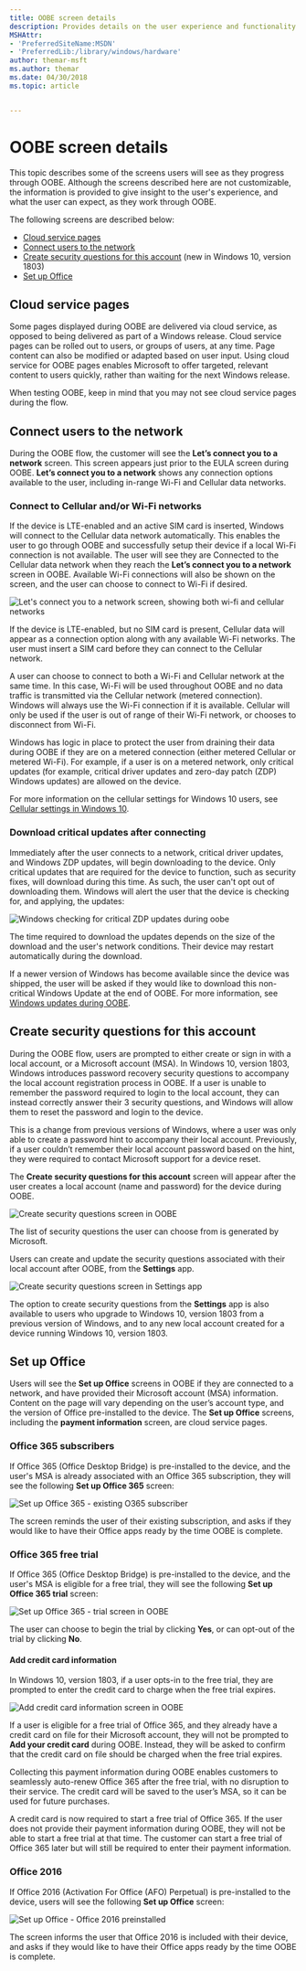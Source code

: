 ```yaml
---
title: OOBE screen details
description: Provides details on the user experience and functionality for several screens in OOBE.
MSHAttr:
- 'PreferredSiteName:MSDN'
- 'PreferredLib:/library/windows/hardware'
author: themar-msft
ms.author: themar
ms.date: 04/30/2018
ms.topic: article


---
```

# OOBE screen details

This topic describes some of the screens users will see as they progress through OOBE. Although the screens described here are not customizable, the information is provided to give insight to the user's experience, and what the user can expect, as they work through OOBE.

The following screens are described below:

* [Cloud service pages](#cloud-service-pages)
* [Connect users to the network](#connect-users-to-the-network)
* [Create security questions for this account](#create-security-questions-for-this-account) (new in Windows 10, version 1803)
* [Set up Office](#set-up-office)

## Cloud service pages

Some pages displayed during OOBE are delivered via cloud service, as opposed to being delivered as part of a Windows release. Cloud service pages can be rolled out to users, or groups of users, at any time. Page content can also be modified or adapted based on user input. Using cloud service for OOBE pages enables Microsoft to offer targeted, relevant content to users quickly, rather than waiting for the next Windows release.

When testing OOBE, keep in mind that you may not see cloud service pages during the flow.

## Connect users to the network

During the OOBE flow, the customer will see the **Let’s connect you to a network** screen. This screen appears just prior to the EULA screen during OOBE. **Let’s connect you to a network** shows any connection options available to the user, including in-range Wi-Fi and Cellular data networks.

### Connect to Cellular and/or Wi-Fi networks

If the device is LTE-enabled and an active SIM card is inserted, Windows will connect to the Cellular data network automatically. This enables the user to go through OOBE and successfully setup their device if a local Wi-Fi connection is not available. The user will see they are Connected to the Cellular data network when they reach the **Let’s connect you to a network** screen in OOBE. Available Wi-Fi connections will also be shown on the screen, and the user can choose to connect to Wi-Fi if desired.

![Let's connect you to a network screen, showing both wi-fi and cellular networks](images/connect-to-network-screen.jpg)

If the device is LTE-enabled, but no SIM card is present, Cellular data will appear as a connection option along with any available Wi-Fi networks. The user must insert a SIM card before they can connect to the Cellular network.

A user can choose to connect to both a Wi-Fi and Cellular network at the same time. In this case, Wi-Fi will be used throughout OOBE and no data traffic is transmitted via the Cellular network (metered connection). Windows will always use the Wi-Fi connection if it is available. Cellular will only be used if the user is out of range of their Wi-Fi network, or chooses to disconnect from Wi-Fi.

Windows has logic in place to protect the user from draining their data during OOBE if they are on a metered connection (either metered Cellular or metered Wi-Fi). For example, if a user is on a metered network, only critical updates (for example, critical driver updates and zero-day patch (ZDP) Windows updates) are allowed on the device.

For more information on the cellular settings for Windows 10 users, see [Cellular settings in Windows 10](https://support.microsoft.com/en-us/help/10739/windows-10-cellular-settings).

### Download critical updates after connecting

Immediately after the user connects to a network, critical driver updates, and Windows ZDP updates, will begin downloading to the device. Only critical updates that are required for the device to function, such as security fixes, will download during this time. As such, the user can't opt out of downloading them. Windows will alert the user that the device is checking for, and applying, the updates:

![Windows checking for critical ZDP updates during oobe](images/zdp-oobe.png)

The time required to download the updates depends on the size of the download and the user's network conditions. Their device may restart automatically during the download.

If a newer version of Windows has become available since the device was shipped, the user will be asked if they would like to download this non-critical Windows Update at the end of OOBE. For more information, see [Windows updates during OOBE](windows-updates-during-oobe.md).

## Create security questions for this account

During the OOBE flow, users are prompted to either create or sign in with a local account, or a Microsoft account (MSA). In Windows 10, version 1803, Windows introduces password recovery security questions to accompany the local account registration process in OOBE. If a user is unable to remember the password required to login to the local account, they can instead correctly answer their 3 security questions, and Windows will allow them to reset the password and login to the device.

This is a change from previous versions of Windows, where a user was only able to create a password hint to accompany their local account. Previously, if a user couldn’t remember their local account password based on the hint, they were required to contact Microsoft support for a device reset.

The **Create security questions for this account** screen will appear after the user creates a local account (name and password) for the device during OOBE.

![Create security questions screen in OOBE](images/security-questions-oobe.png)

The list of security questions the user can choose from is generated by Microsoft.

Users can create and update the security questions associated with their local account after OOBE, from the **Settings** app.

![Create security questions screen in Settings app](images/security-questions-settings-app.png)

The option to create security questions from the **Settings** app is also available to users who upgrade to Windows 10, version 1803 from a previous version of Windows, and to any new local account created for a device running Windows 10, version 1803.

## Set up Office

Users will see the **Set up Office** screens in OOBE if they are connected to a network, and have provided their Microsoft account (MSA) information. Content on the page will vary depending on the user’s account type, and the version of Office pre-installed to the device. The **Set up Office** screens, including the **payment information** screen, are cloud service pages.

### Office 365 subscribers

If Office 365 (Office Desktop Bridge) is pre-installed to the device, and the user's MSA is already associated with an Office 365 subscription, they will see the following **Set up Office 365** screen:

![Set up Office 365 - existing O365 subscriber](images/oobe-set-up-office-o365-subscriber.png)

The screen reminds the user of their existing subscription, and asks if they would like to have their Office apps ready by the time OOBE is complete.

### Office 365 free trial

If Office 365 (Office Desktop Bridge) is pre-installed to the device, and the user's MSA is eligible for a free trial, they will see the following **Set up Office 365 trial** screen:

![Set up Office 365 - trial screen in OOBE](images/set-up-office365-trial-oobe.png)

The user can choose to begin the trial by clicking **Yes**, or can opt-out of the trial by clicking **No**.

#### Add credit card information

In Windows 10, version 1803, if a user opts-in to the free trial, they are prompted to enter the credit card to charge when the free trial expires.

![Add credit card information screen in OOBE](images/add-credit-card-oobe.png)

If a user is eligible for a free trial of Office 365, and they already have a credit card on file for their Microsoft account, they will not be prompted to **Add your credit card** during OOBE. Instead, they will be asked to confirm that the credit card on file should be charged when the free trial expires.

Collecting this payment information during OOBE enables customers to seamlessly auto-renew Office 365 after the free trial, with no disruption to their service. The credit card will be saved to the user’s MSA, so it can be used for future purchases.

A credit card is now required to start a free trial of Office 365. If the user does not provide their payment information during OOBE, they will not be able to start a free trial at that time. The customer can start a free trial of Office 365 later but will still be required to enter their payment information.

### Office 2016

If Office 2016 (Activation For Office (AFO) Perpetual) is pre-installed to the device, users will see the following **Set up Office** screen:

![Set up Office - Office 2016 preinstalled](images/oobe-set-up-office-afo.jpg)

The screen informs the user that Office 2016 is included with their device, and asks if they would like to have their Office apps ready by the time OOBE is complete.
